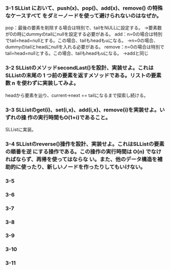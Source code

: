 ### 3-1 SLList において、push(x)、pop()、add(x)、remove() の特殊なケースすべて をダミーノードを使って避けられないのはなぜか。
pop：最後の要素を削除する場合は特別で、tailをNULLに設定する。
→要素数が0の時にdummyのtailにnullを設定する必要がある。
add：n=0の場合は特別でtail=head=nullとする。この場合、tailもheadもuになる。
→n=0の場合、dummyのtailとheadにnullを入れる必要がある。
remove：n=0の場合は特別でtail=head=nullとする。この場合、tailもheadもuになる。
→addと同じ

### 3-2 SLListのメソッドsecondLast()を設計、実装せよ。これはSLListの末尾の 1 つ前の要素を返すメソッドである。リストの要素数 n を使わずに実装してみよ。
headから要素を辿り、current->next == tailになるまで探索し続ける。
### 3-3 SLListのget(i)、set(i,x)、add(i,x)、remove(i)を実装せよ。いずれの操 作の実行時間もO(1+i)であること。
SLListに実装。
### 3-4 SLListのreverse()操作を設計、実装せよ。これはSLListの要素の順番を逆 にする操作である。この操作の実行時間は O(n) でなければならず、再帰を使ってはならな い。また、他のデータ構造を補助的に使ったり、新しいノードを作ったりしてもいけない。
### 3-5
### 3-6
### 3-7
### 3-8
### 3-9
### 3-10
### 3-11

